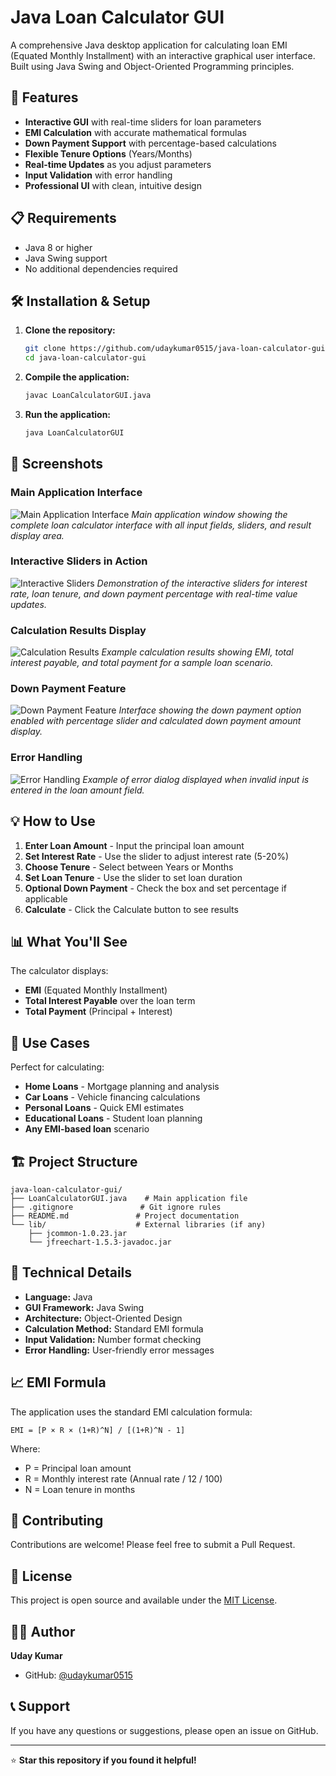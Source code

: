 # Java Loan Calculator GUI

A comprehensive Java desktop application for calculating loan EMI (Equated Monthly Installment) with an interactive graphical user interface. Built using Java Swing and Object-Oriented Programming principles.

## 🚀 Features

- **Interactive GUI** with real-time sliders for loan parameters
- **EMI Calculation** with accurate mathematical formulas
- **Down Payment Support** with percentage-based calculations
- **Flexible Tenure Options** (Years/Months)
- **Real-time Updates** as you adjust parameters
- **Input Validation** with error handling
- **Professional UI** with clean, intuitive design

## 📋 Requirements

- Java 8 or higher
- Java Swing support
- No additional dependencies required

## 🛠️ Installation & Setup

1. **Clone the repository:**
   ```bash
   git clone https://github.com/udaykumar0515/java-loan-calculator-gui.git
   cd java-loan-calculator-gui
   ```

2. **Compile the application:**
   ```bash
   javac LoanCalculatorGUI.java
   ```

3. **Run the application:**
   ```bash
   java LoanCalculatorGUI
   ```

## 📸 Screenshots

### Main Application Interface
![Main Application Interface](screenshots/main-interface.png)
*Main application window showing the complete loan calculator interface with all input fields, sliders, and result display area.*

### Interactive Sliders in Action
![Interactive Sliders](screenshots/sliders-demo.png)
*Demonstration of the interactive sliders for interest rate, loan tenure, and down payment percentage with real-time value updates.*

### Calculation Results Display
![Calculation Results](screenshots/results-display.png)
*Example calculation results showing EMI, total interest payable, and total payment for a sample loan scenario.*

### Down Payment Feature
![Down Payment Feature](screenshots/down-payment-feature.png)
*Interface showing the down payment option enabled with percentage slider and calculated down payment amount display.*

### Error Handling
![Error Handling](screenshots/error-handling.png)
*Example of error dialog displayed when invalid input is entered in the loan amount field.*

## 💡 How to Use

1. **Enter Loan Amount** - Input the principal loan amount
2. **Set Interest Rate** - Use the slider to adjust interest rate (5-20%)
3. **Choose Tenure** - Select between Years or Months
4. **Set Loan Tenure** - Use the slider to set loan duration
5. **Optional Down Payment** - Check the box and set percentage if applicable
6. **Calculate** - Click the Calculate button to see results

## 📊 What You'll See

The calculator displays:
- **EMI** (Equated Monthly Installment)
- **Total Interest Payable** over the loan term
- **Total Payment** (Principal + Interest)

## 🎯 Use Cases

Perfect for calculating:
- **Home Loans** - Mortgage planning and analysis
- **Car Loans** - Vehicle financing calculations
- **Personal Loans** - Quick EMI estimates
- **Educational Loans** - Student loan planning
- **Any EMI-based loan** scenario

## 🏗️ Project Structure

```
java-loan-calculator-gui/
├── LoanCalculatorGUI.java    # Main application file
├── .gitignore               # Git ignore rules
├── README.md               # Project documentation
└── lib/                    # External libraries (if any)
    ├── jcommon-1.0.23.jar
    └── jfreechart-1.5.3-javadoc.jar
```

## 🔧 Technical Details

- **Language:** Java
- **GUI Framework:** Java Swing
- **Architecture:** Object-Oriented Design
- **Calculation Method:** Standard EMI formula
- **Input Validation:** Number format checking
- **Error Handling:** User-friendly error messages

## 📈 EMI Formula

The application uses the standard EMI calculation formula:

```
EMI = [P × R × (1+R)^N] / [(1+R)^N - 1]
```

Where:
- P = Principal loan amount
- R = Monthly interest rate (Annual rate / 12 / 100)
- N = Loan tenure in months

## 🤝 Contributing

Contributions are welcome! Please feel free to submit a Pull Request.

## 📝 License

This project is open source and available under the [MIT License](LICENSE).

## 👨‍💻 Author

**Uday Kumar**
- GitHub: [@udaykumar0515](https://github.com/udaykumar0515)

## 📞 Support

If you have any questions or suggestions, please open an issue on GitHub.

---

⭐ **Star this repository if you found it helpful!**
